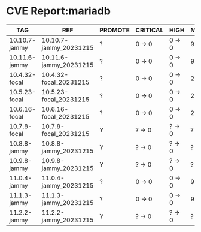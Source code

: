 # CVE Report:mariadb
|      TAG      |          REF           | PROMOTE | CRITICAL |  HIGH  | MEDIUM |  LOW   | UNKNOWN |
|---------------|------------------------|---------|----------|--------|--------|--------|---------|
| 10.10.7-jammy | 10.10.7-jammy_20231215 | ?       | 0 -> 0   | 0 -> 0 | 9 -> 3 | 9 -> 4 | 0 -> 0  |
| 10.11.6-jammy | 10.11.6-jammy_20231215 | ?       | 0 -> 0   | 0 -> 0 | 9 -> 3 | 9 -> 4 | 0 -> 0  |
| 10.4.32-focal | 10.4.32-focal_20231215 | ?       | 0 -> 0   | 0 -> 0 | 2 -> 1 | 6 -> 4 | 0 -> 0  |
| 10.5.23-focal | 10.5.23-focal_20231215 | ?       | 0 -> 0   | 0 -> 0 | 2 -> 1 | 6 -> 4 | 0 -> 0  |
| 10.6.16-focal | 10.6.16-focal_20231215 | ?       | 0 -> 0   | 0 -> 0 | 2 -> 1 | 6 -> 4 | 0 -> 0  |
| 10.7.8-focal  | 10.7.8-focal_20231215  | Y       | ? -> 0   | ? -> 0 | ? -> 1 | ? -> 4 | ? -> 0  |
| 10.8.8-jammy  | 10.8.8-jammy_20231215  | Y       | ? -> 0   | ? -> 0 | ? -> 3 | ? -> 4 | ? -> 0  |
| 10.9.8-jammy  | 10.9.8-jammy_20231215  | Y       | ? -> 0   | ? -> 0 | ? -> 3 | ? -> 4 | ? -> 0  |
| 11.0.4-jammy  | 11.0.4-jammy_20231215  | ?       | 0 -> 0   | 0 -> 0 | 9 -> 3 | 9 -> 4 | 0 -> 0  |
| 11.1.3-jammy  | 11.1.3-jammy_20231215  | ?       | 0 -> 0   | 0 -> 0 | 9 -> 3 | 9 -> 4 | 0 -> 0  |
| 11.2.2-jammy  | 11.2.2-jammy_20231215  | Y       | ? -> 0   | ? -> 0 | ? -> 3 | ? -> 4 | ? -> 0  |
